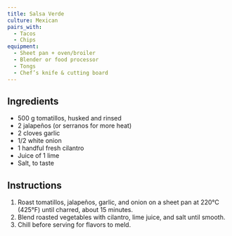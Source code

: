 ```yaml
---
title: Salsa Verde
culture: Mexican
pairs_with:
  - Tacos
  - Chips
equipment:
  - Sheet pan + oven/broiler
  - Blender or food processor
  - Tongs
  - Chef’s knife & cutting board
---
```


## Ingredients
- 500 g tomatillos, husked and rinsed
- 2 jalapeños (or serranos for more heat)
- 2 cloves garlic
- 1/2 white onion
- 1 handful fresh cilantro
- Juice of 1 lime
- Salt, to taste

## Instructions
1. Roast tomatillos, jalapeños, garlic, and onion on a sheet pan at 220°C (425°F) until charred, about 15 minutes.
2. Blend roasted vegetables with cilantro, lime juice, and salt until smooth.
3. Chill before serving for flavors to meld.
